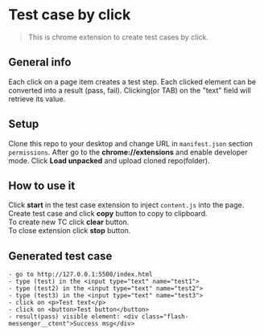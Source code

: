 # Test case by click
> This is chrome extension to create test cases by click.

## General info
Each click on a page item creates a test step. Each clicked element can be converted into a result (pass, fail). Clicking(or TAB) on the "text" field will retrieve its value.

## Setup
Clone this repo to your desktop and change URL in `manifest.json` section `permissions`.
After go to the **chrome://extensions** and enable developer mode.
Click **Load unpacked** and upload cloned repo(folder).

## How to use it
Click **start** in the test case extension to inject `content.js` into the page. <br/>
Create test case and click **copy** button to copy to clipboard. <br/>
To create new TC click **clear** button. <br/>
To close extension click **stop** button. 

## Generated test case
```
- go to http://127.0.0.1:5500/index.html
- type (test) in the <input type="text" name="test1">
- type (test2) in the <input type="text" name="test2">
- type (test3) in the <input type="text" name="test3">
- click on <p>Test text</p>
- click on <button>Test button</button>
- result(pass) visible element: <div class="flash-messenger__ctent">Success msg</div>
```
